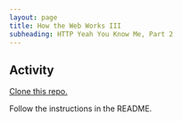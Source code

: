 ```yaml
---
layout: page
title: How the Web Works III
subheading: HTTP Yeah You Know Me, Part 2
---
```


## Activity

[Clone this repo.](https://github.com/turingschool-examples/http_yeah_you_know_me)

Follow the instructions in the README.
